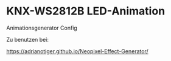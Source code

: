 # KNX-WS2812B LED-Animation
Animationsgenerator Config

Zu benutzen bei:

https://adrianotiger.github.io/Neopixel-Effect-Generator/